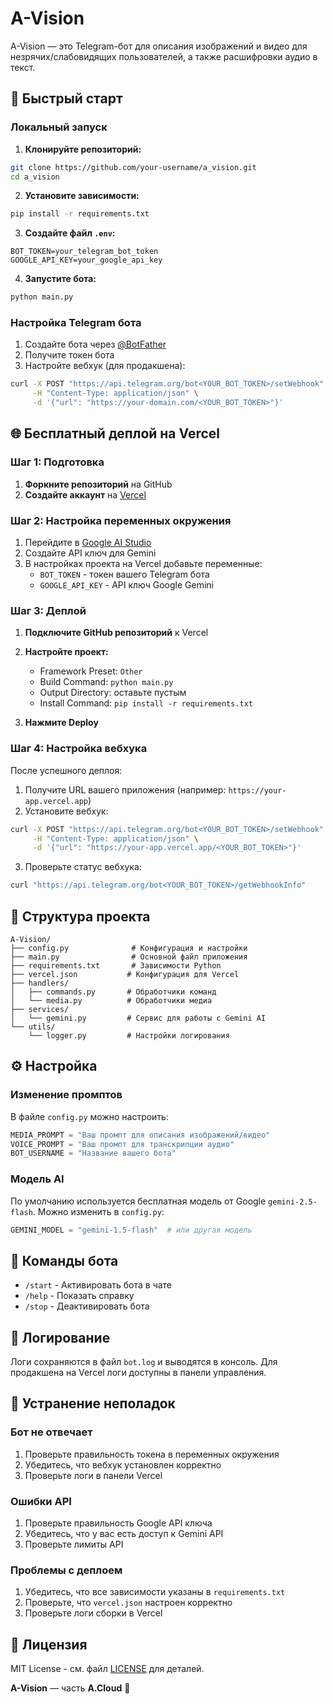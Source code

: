 # A-Vision

A-Vision — это Telegram-бот для описания изображений и видео для незрячих/слабовидящих пользователей, а также расшифровки аудио в текст.

## 🚀 Быстрый старт

### Локальный запуск

1. **Клонируйте репозиторий:**
```bash
git clone https://github.com/your-username/a_vision.git
cd a_vision
```

2. **Установите зависимости:**
```bash
pip install -r requirements.txt
```

3. **Создайте файл `.env`:**
```env
BOT_TOKEN=your_telegram_bot_token
GOOGLE_API_KEY=your_google_api_key
```

4. **Запустите бота:**
```bash
python main.py
```

### Настройка Telegram бота

1. Создайте бота через [@BotFather](https://t.me/BotFather)
2. Получите токен бота
3. Настройте вебхук (для продакшена):
```bash
curl -X POST "https://api.telegram.org/bot<YOUR_BOT_TOKEN>/setWebhook" \
     -H "Content-Type: application/json" \
     -d '{"url": "https://your-domain.com/<YOUR_BOT_TOKEN>"}'
```

## 🌐 Бесплатный деплой на Vercel

### Шаг 1: Подготовка

1. **Форкните репозиторий** на GitHub
2. **Создайте аккаунт** на [Vercel](https://vercel.com)

### Шаг 2: Настройка переменных окружения

1. Перейдите в [Google AI Studio](https://aistudio.google.com/apikey)
2. Создайте API ключ для Gemini
3. В настройках проекта на Vercel добавьте переменные:
   - `BOT_TOKEN` - токен вашего Telegram бота
   - `GOOGLE_API_KEY` - API ключ Google Gemini

### Шаг 3: Деплой

1. **Подключите GitHub репозиторий** к Vercel
2. **Настройте проект:**
   - Framework Preset: `Other`
   - Build Command: `python main.py`
   - Output Directory: оставьте пустым
   - Install Command: `pip install -r requirements.txt`

3. **Нажмите Deploy**

### Шаг 4: Настройка вебхука

После успешного деплоя:

1. Получите URL вашего приложения (например: `https://your-app.vercel.app`)
2. Установите вебхук:
```bash
curl -X POST "https://api.telegram.org/bot<YOUR_BOT_TOKEN>/setWebhook" \
     -H "Content-Type: application/json" \
     -d '{"url": "https://your-app.vercel.app/<YOUR_BOT_TOKEN>"}'
```

3. Проверьте статус вебхука:
```bash
curl "https://api.telegram.org/bot<YOUR_BOT_TOKEN>/getWebhookInfo"
```

## 📁 Структура проекта

```
A-Vision/
├── config.py              # Конфигурация и настройки
├── main.py                # Основной файл приложения
├── requirements.txt       # Зависимости Python
├── vercel.json           # Конфигурация для Vercel
├── handlers/
│   ├── commands.py       # Обработчики команд
│   └── media.py          # Обработчики медиа
├── services/
│   └── gemini.py         # Сервис для работы с Gemini AI
└── utils/
    └── logger.py         # Настройки логирования
```

## ⚙️ Настройка

### Изменение промптов

В файле `config.py` можно настроить:

```python
MEDIA_PROMPT = "Ваш промпт для описания изображений/видео"
VOICE_PROMPT = "Ваш промпт для транскрипции аудио"
BOT_USERNAME = "Название вашего бота"
```

### Модель AI

По умолчанию используется бесплатная модель от Google `gemini-2.5-flash`. Можно изменить в `config.py`:

```python
GEMINI_MODEL = "gemini-1.5-flash"  # или другая модель
```

## 🔧 Команды бота

- `/start` - Активировать бота в чате
- `/help` - Показать справку
- `/stop` - Деактивировать бота

## 📝 Логирование

Логи сохраняются в файл `bot.log` и выводятся в консоль. Для продакшена на Vercel логи доступны в панели управления.

## 🚨 Устранение неполадок

### Бот не отвечает

1. Проверьте правильность токена в переменных окружения
2. Убедитесь, что вебхук установлен корректно
3. Проверьте логи в панели Vercel

### Ошибки API

1. Проверьте правильность Google API ключа
2. Убедитесь, что у вас есть доступ к Gemini API
3. Проверьте лимиты API

### Проблемы с деплоем

1. Убедитесь, что все зависимости указаны в `requirements.txt`
2. Проверьте, что `vercel.json` настроен корректно
3. Проверьте логи сборки в Vercel

## 📄 Лицензия

MIT License - см. файл [LICENSE](LICENSE) для деталей.

**A-Vision** — часть **A.Cloud** 🌟
